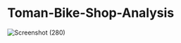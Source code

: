 # Toman-Bike-Shop-Analysis



![Screenshot (280)](https://github.com/user-attachments/assets/b069b2c1-9f2c-401d-a32d-113e2d2dd965)

